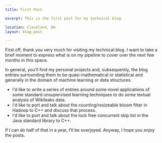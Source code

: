 ```yaml
---
title: First Post

excerpt: This is the first post for my technical blog.

location: Cleveland, OH
layout: blog-post

---
```



First off, thank you very much for visiting my technical blog.
I want to take a brief moment to express what is on my pipeline
to cover over the next few months in this space.

In general, you'll find my personal projects and, subsequently,
the blog entries surrounding them to be quasi-mathematical or
statistical and generally in the domain of machine learning
or data structures.

* I'd like to write a series of entries around some novel
applications of some standard unsupervised learning techniques
to do some textual analysis of Wikileaks data.
* I'd like to port and talk about the counting/resizeable bloom
  filter in Hadoop to C++ and discuss that process.
* I'd like to port and talk about the lock free concurrent skip
  list in the Java standard library to C++.

If I can do half of that in a year, I'll be overjoyed.  Anyway,
I hope you enjoy the posts.
